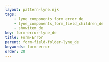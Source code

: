 ```yaml
---
layout: pattern-lyne.njk
tags: 
    - lyne_components_form_error_de
    - lyne_components_form_field_children_de
    - showitem_de
key: form-error-lyne_de
title: Form-Error
parent: form-field-folder-lyne_de
keywords: form-error
order: 20
---
```

